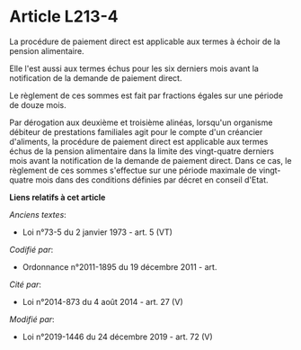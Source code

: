 # Article L213-4

La procédure de paiement direct est applicable aux termes à échoir de la pension alimentaire.

Elle l'est aussi aux termes échus pour les six derniers mois avant la notification de la demande de paiement direct.

Le règlement de ces sommes est fait par fractions égales sur une période de douze mois.

Par dérogation aux deuxième et troisième alinéas, lorsqu'un organisme débiteur de prestations familiales agit pour le compte
d'un créancier d'aliments, la procédure de paiement direct est applicable aux termes échus de la pension alimentaire dans la
limite des vingt-quatre derniers mois avant la notification de la demande de paiement direct. Dans ce cas, le règlement de
ces sommes s'effectue sur une période maximale de vingt-quatre mois dans des conditions définies par décret en conseil
d'Etat.

**Liens relatifs à cet article**

_Anciens textes_:

  - Loi n°73-5 du 2 janvier 1973 - art. 5 (VT)

_Codifié par_:

  - Ordonnance n°2011-1895 du 19 décembre 2011 - art.

_Cité par_:

  - Loi n°2014-873 du 4 août 2014 - art. 27 (V)

_Modifié par_:

  - Loi n°2019-1446 du 24 décembre 2019 - art. 72 (V)
